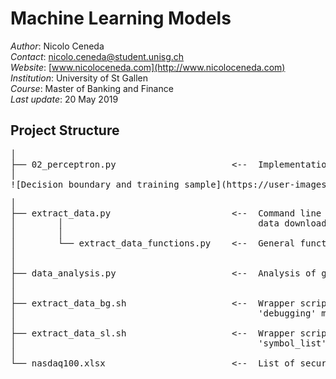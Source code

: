 # Machine Learning Models

*Author*: Nicolo Ceneda \
*Contact*: nicolo.ceneda@student.unisg.ch \
*Website*: [www.nicoloceneda.com](http://www.nicoloceneda.com) \
*Institution*: University of St Gallen \
*Course*: Master of Banking and Finance \
*Last update*: 20 May 2019

## Project Structure
<pre>
│
├── 02_perceptron.py                      <--  Implementation of a single layer perceptron.
│                                              
![Decision_boundary_and_training_sample](https://user-images.githubusercontent.com/47401951/58213656-42bb9e80-7cf3-11e9-9745-4079b0714e0e.png)
</pre>
<pre>
│ 
├── extract_data.py                       <--  Command line interface to extract and clean trade 
│        │                                     data downloaded from the wrds database.
│        │
│        └── extract_data_functions.py    <--  General functions called in 'extract_data.py'
│
│
├── data_analysis.py                      <--  Analysis of general data.
│
│
├── extract_data_bg.sh                    <--  Wrapper script to execute 'extract_data.py' in 
│                                              'debugging' mode.
│
├── extract_data_sl.sh                    <--  Wrapper script to execute extract_data.py in 
│                                              'symbol_list' mode.
│
└── nasdaq100.xlsx                        <--  List of securities extracted
<pre>

